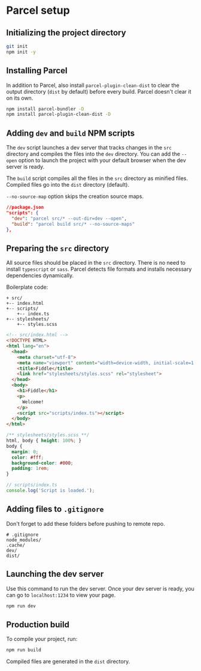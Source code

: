 # Parcel setup

## Initializing the project directory

```sh
git init
npm init -y
```

## Installing Parcel

In addition to Parcel, also install `parcel-plugin-clean-dist` to clear the output directory  (`dist` by default) before every build. Parcel doesn't clear it on its own.

```sh
npm install parcel-bundler -D
npm install parcel-plugin-clean-dist -D
```

## Adding `dev` and `build` NPM scripts

The `dev` script launches a dev server that tracks changes in the `src` directory and compiles the files into the `dev` directory. You can add the `--open` option to launch the project with your default browser when the dev server is ready.

The `build` script compiles all the files in the `src` directory as minified files. Compiled files go into the `dist` directory (default).

`--no-source-map` option skips the creation source maps.

```json
//package.json
"scripts": {
  "dev": "parcel src/* --out-dir=dev --open",
  "build": "parcel build src/* --no-source-maps"
},
```

## Preparing the `src` directory

All source files should be placed in the `src` directory. There is no need to install `typescript` or `sass`. Parcel detects file formats and installs necessary dependencies dynamically.

Boilerplate code:

```
+ src/
+-- index.html
+-- scripts/
    +-- index.ts
+-- stylesheets/
    +-- styles.scss

```

```html
<!-- src/index.html -->
<!DOCTYPE HTML>
<html lang="en">
  <head>
    <meta charset="utf-8">
    <meta name="viewport" content="width=device-width, initial-scale=1, shrink-to-fit=no">
    <title>Fiddle</title>
    <link href="stylesheets/styles.scss" rel="stylesheet">
  </head>
  <body>
    <h1>Fiddle</h1>
    <p>
      Welcome!
    </p>
    <script src="scripts/index.ts"></script>
  </body>
</html>
```

```scss
/** stylesheets/styles.scss **/
html, body { height: 100%; }
body { 
  margin: 0;
  color: #fff;
  background-color: #000;
  padding: 1rem;
}
```

```typescript
// scripts/index.ts
console.log('Script is loaded.');
```

## Adding files to `.gitignore`

Don't forget to add these folders before pushing to remote repo.

```
# .gitignore
node_modules/
.cache/
dev/
dist/
```

## Launching the dev server

Use this command to run the dev server. Once your dev server is ready, you can go to `localhost:1234` to view your page.

```sh
npm run dev
```

## Production build

To compile your project, run:

```sh
npm run build
```

Compiled files are generated in the `dist` directory.

